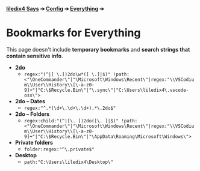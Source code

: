 **[liledix4 Says](../../README.md) ➔ [Config](../README.md) ➔ [Everything](README.md) ➔**

# Bookmarks for Everything

This page doesn't include **temporary bookmarks** and **search strings that contain sensitive info**.

- **2do**
    - `regex:"(^|[ \.])2do\w*([ \.]|$)" !path:<"\OneCommander\"|"\Microsoft\Windows\Recent\"|regex:"\\VSCodium\\User\\History\\[\-a-z0-9]+"|"C:\$Recycle.Bin\"|"\.sync\"|"C:\Users\liledix4\.vscode-oss\">`
- **2do – Dates**
    - `regex:"^.*(\d+\.\d+\.\d+).*\.2do$"`
- **2do – Folders**
    - `regex:child:"(^|[\. ])2do([\. ]|$)" !path:<"\OneCommander\"|"\Microsoft\Windows\Recent\"|regex:"\\VSCodium\\User\\History\\[\-a-z0-9]+"|"C:\$Recycle.Bin\"|"\AppData\Roaming\Microsoft\Windows\">`
- **Private folders**
    - `folder:regex:"^\.private$"`
- **Desktop**
    - `path:"C:\Users\liledix4\Desktop\"`
